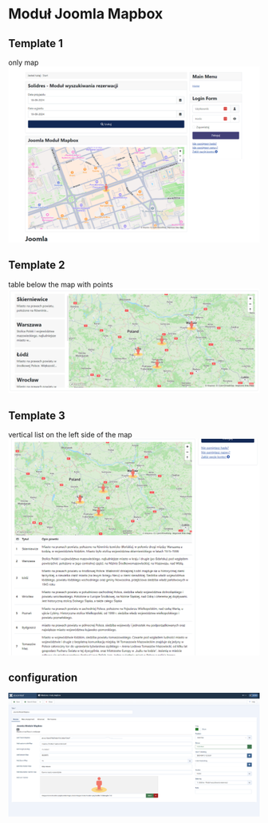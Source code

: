 # Moduł Joomla Mapbox 
## Template 1
only map
![template app](./template.png)
## Template 2
table below the map with points
![template app](./template-2.png)
## Template 3
vertical list on the left side of the map
![template app](./template-3.png)
## configuration
![template app](./configuration.png)

